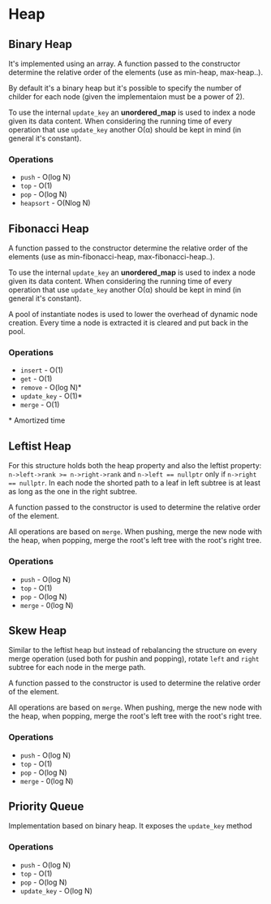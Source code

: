 # Heap

## Binary Heap

It's implemented using an array. A function passed to the constructor determine the relative order of the elements (use as min-heap, max-heap..). 

By default it's a binary heap but it's possible to specify the number of childer for each node (given the implementaion must be a power of 2). 

To use the internal `update_key` an **unordered_map** is used to index a node given its data content. When considering the running time of every operation that use `update_key` another O(α) should be kept in mind (in general it's constant).

### Operations

- `push` - O(log N)
- `top` - O(1)
- `pop` - O(log N)
- `heapsort` - O(Nlog N)

## Fibonacci Heap

A function passed to the constructor determine the relative order of the elements (use as min-fibonacci-heap, max-fibonacci-heap..). 

To use the internal `update_key` an **unordered_map** is used to index a node given its data content. When considering the running time of every operation that use `update_key` another O(α) should be kept in mind (in general it's constant). 

A pool of instantiate nodes is used to lower the overhead of dynamic node creation. Every time a node is extracted it is cleared and put back in the pool.

### Operations

- `insert` - O(1)
- `get` - O(1)
- `remove` - O(log N)*
- `update_key` - O(1)*
- `merge` - O(1)

\* Amortized time

## Leftist Heap

For this structure holds both the heap property and also the leftist property: `n->left->rank >= n->right->rank` and `n->left == nullptr` only if `n->right == nullptr`. In each node the shorted path to a leaf in left subtree is at least as long as the one in the right subtree.

A function passed to the constructor is used to determine the relative order of the element.

All operations are based on `merge`. When pushing, merge the new node with the heap, when popping, merge the root's left tree with the root's right tree.

### Operations

- `push` - O(log N)
- `top` - O(1)
- `pop` - O(log N)
- `merge` - 0(log N)

## Skew Heap

Similar to the leftist heap but instead of rebalancing the structure on every merge operation (used both for pushin and popping), rotate `left` and `right` subtree for each node in the merge path.

A function passed to the constructor is used to determine the relative order of the element.

All operations are based on `merge`. When pushing, merge the new node with the heap, when popping, merge the root's left tree with the root's right tree.

### Operations

- `push` - O(log N)
- `top` - O(1)
- `pop` - O(log N)
- `merge` - 0(log N)

## Priority Queue

Implementation based on binary heap. It exposes the `update_key` method

### Operations

- `push` - O(log N)
- `top` - O(1)
- `pop` - O(log N)
- `update_key` - O(log N)

